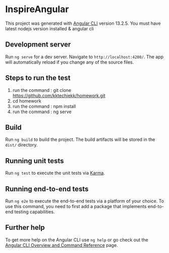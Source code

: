 # InspireAngular

This project was generated with [Angular CLI](https://github.com/angular/angular-cli) version 13.2.5. You must have latest nodejs version installed & angular cli

## Development server

Run `ng serve` for a dev server. Navigate to `http://localhost:4200/`. The app will automatically reload if you change any of the source files.

## Steps to run the test

1. run the command : git clone https://github.com/kktechiekk/homework.git
2. cd homework
3. run the command : npm install 
4. run the command : ng serve

## Build

Run `ng build` to build the project. The build artifacts will be stored in the `dist/` directory.

## Running unit tests

Run `ng test` to execute the unit tests via [Karma](https://karma-runner.github.io).

## Running end-to-end tests

Run `ng e2e` to execute the end-to-end tests via a platform of your choice. To use this command, you need to first add a package that implements end-to-end testing capabilities.

## Further help

To get more help on the Angular CLI use `ng help` or go check out the [Angular CLI Overview and Command Reference](https://angular.io/cli) page.
